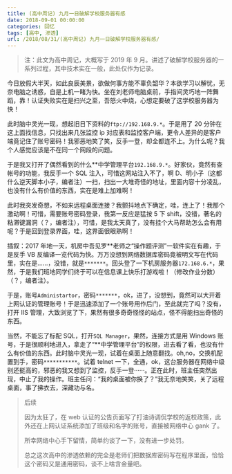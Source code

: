 ```yaml
---
title: (高中周记) 九月一日破解学校服务器有感
date: 2018-09-01 00:00:00
categories: 回忆
tags: [高中, 渗透]
url: /2018/08/31/(高中周记) 九月一日破解学校服务器有感/
---
```


> 注：此文为高中周记，大概写于 2019 年 9 月。讲述了破解学校服务器的一系列过程，其中技术实在一般，此处仅作为记录。

<!-- more -->

今日放假大半天，如此良辰美景，欲做何事方能不辜负韶华？本欲学习以解忧，无奈电脑之诱惑，自是上机一睹为快。坐在刘老师电脑桌前，手指间灵巧地一阵舞蹈，靠！认证失败实在是扫兴之至，吾怒火中烧，心想定要破了这学校服务器为快！

此时脑中灵光一现，想起旧日下资料的`ftp://192.168.9.*`。于是用了 20 分钟在这上面找信息，只找出来几张监控 ip 对应表和监控客户端，更令人差异的是客户端竟记住了账号密码！我邪恶地笑了笑，反手一登，却全都连不上。为什么呢？我个人感觉应该是不在同一个网段的问题。

于是我又打开了偶然看到的什么**中学管理平台`192.168.9.*`。好家伙，竟然有查帐号的功能，我反手一个 SQL 注入，可惜这网站注入不了，啊 D、明小子（这都什么逆天脚本小子，编者注）一扫，扫出一大堆奇怪的地址，里面内容十分凌乱，也没有什么有价值的东西，实在是难上加难啊！

此时我突发奇想，不如来远程桌面连接？我颤抖地点下确定，哇，连上了！我那个激动啊！可惜，需要账号密码登录，我第一反应是猛按 5 下 shift，没错，著名的粘滞键漏洞（？，编者注），可惜，是我太天真了，没有挂个大马帮助怎么会有用呢？于是回到登录界面，哇，这界面很眼熟啊！

插叙：2017 年地一天，机房中吾见罗**老师之“操作题评测”一软件实在有趣，于是反手 VB 反编译一览代码为快。万万没想到网络数据库密码竟被明文写在代码里，实在是......，没错，就是`*******`。回头登了一下机房服务器`172.168.6.*`，果然，于是我们班地同学们终于可以在信息课上快乐打游戏啦！（修改作业分数）（？，编者注）。

于是，账号`Administartor`，密码`*******`，ok，进了，没想到，竟然可以大开着上网认证的管理账号！于是迅速添加了一个账号用作后门，至此就完了吗？没有，打开 IIS 管理，大致浏览了下，果然有很多奇奇怪怪的站点，怪不得能扫出奇怪的东西。

当然，不能忘了标配 SQL，打开`SQL Manager`，果然，连接方式是用 Windows 账号，于是很顺利地进入，拿走了“**中学管理平台”的权限，进去看了看，也没有什么有价值的东西。此时脑中灵光一现，试着在桌面上随意翻找。oh,no，交换机配置到手，密码`***********`。试着 telnet 一下，全通，ok，这台服务器在网络中级别还挺高的，邪恶的我又想到了监控，反手一登······。正在此时，班主任突然出现，中止了我的操作。班主任问：“我的桌面被你换了？”我无奈地笑笑，关了远程桌面，事了拂衣去，深藏功与名。

> 后续
>
> 因为太狂了，在 web 认证的公告页面写了打油诗调侃学校的返校政策，此外还在上网认证系统添加了班级和名字的账号，直接被网络中心 gank 了。
>
> 所幸网络中心手下留情，简单约谈了一下，没有进一步处罚。
>
> 总之这次高中的渗透依赖的完全是老师们把数据库密码写在程序里面，恰恰这个密码又是通用密码，谈不上啥含金量吧。
